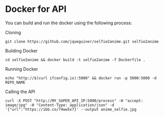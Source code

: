 # Docker for API

You can build and run the docker using the following process:

Cloning
```console
git clone https://github.com/jqueguiner/selfie2anime.git selfie2anime 
```

Building Docker
```console
cd selfie2anime && docker build -t selfie2anime -f Dockerfile .
```

Running Docker
```console
echo "http://$(curl ifconfig.io):5000" && docker run -p 5000:5000 -d REPO_NAME
```

Calling the API
```console
curl -X POST "http://MY_SUPER_API_IP:5000/process" -H "accept: image/jpg" -H "Content-Type: application/json" -d '{"url":"https://ibb.co/74ww5x7}' --output anime_selfie.jpg
```
